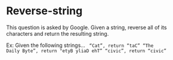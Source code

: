 # Reverse-string

This question is asked by Google. Given a string, reverse all of its characters and return the resulting string.

Ex: Given the following strings...
<code>
    “Cat”, return “taC”
    “The Daily Byte”, return "etyB yliaD ehT”
    “civic”, return “civic”
</code>
